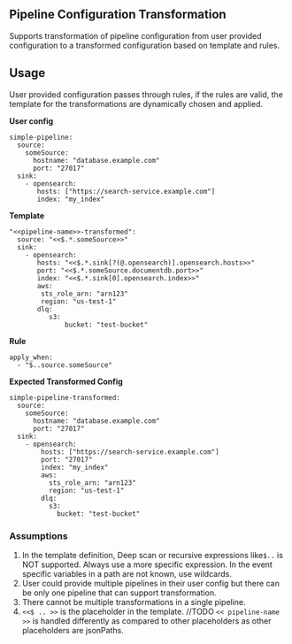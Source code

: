 ## Pipeline Configuration Transformation
Supports transformation of pipeline configuration from user provided configuration to
a transformed configuration based on template and rules.

## Usage

User provided configuration passes through rules, if the rules are valid,
the template for the transformations are dynamically chosen and applied.

**User config**
```aidl
simple-pipeline:
  source:
    someSource:
      hostname: "database.example.com"
      port: "27017"
  sink:   
    - opensearch:
       hosts: ["https://search-service.example.com"]
       index: "my_index"

```

**Template**
```aidl
"<<pipeline-name>>-transformed":
  source: "<<$.*.someSource>>"
  sink:
    - opensearch:
       hosts: "<<$.*.sink[?(@.opensearch)].opensearch.hosts>>"
       port: "<<$.*.someSource.documentdb.port>>"
       index: "<<$.*.sink[0].opensearch.index>>"
       aws:
        sts_role_arn: "arn123"
        region: "us-test-1"
       dlq:
          s3:
              bucket: "test-bucket"
```

**Rule**
```
apply_when:
  - "$..source.someSource"
  ```

**Expected Transformed Config**
```aidl
simple-pipeline-transformed:
  source:
    someSource:
      hostname: "database.example.com"
      port: "27017"
  sink:
    - opensearch:
        hosts: ["https://search-service.example.com"]
        port: "27017"
        index: "my_index"
        aws:
          sts_role_arn: "arn123"
          region: "us-test-1"
        dlq:
          s3:
            bucket: "test-bucket"
```

### Assumptions
1. In the template definition, Deep scan or recursive expressions like`$..` is NOT supported. Always use a more specific expression.
In the event specific variables in a path are not known, use wildcards.
2. User could provide multiple pipelines in their user config but 
there can be only one pipeline that can support transformation.
3. There cannot be multiple transformations in a single pipeline.
4. `<<$ .. >>` is the placeholder in the template. //TODO
`<< pipeline-name >>` is handled differently as compared to other placeholders
as other placeholders are jsonPaths.